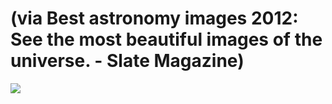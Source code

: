 <!--
id: 38487544912
link: http://tumblr.atmos.org/post/38487544912/via-best-astronomy-images-2012-see-the-most
slug: via-best-astronomy-images-2012-see-the-most
date: Fri Dec 21 2012 12:54:54 GMT-0800 (PST)
publish: 2012-12-021
tags: 
title: (via Best astronomy images 2012: See the most beautiful images of the universe. - Slate Magazine)
-->


(via Best astronomy images 2012: See the most beautiful images of the universe. - Slate Magazine)
=================================================================================================

![](http://25.media.tumblr.com/160aa8d9d517f77cbc179d0c32c621c9/tumblr_mfeffiL3kL1qz4sngo1_1280.jpg)

